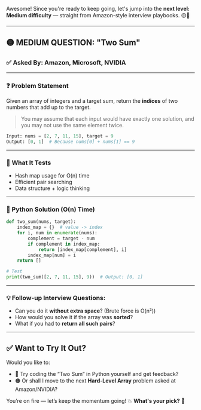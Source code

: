Awesome! Since you're ready to keep going, let's jump into the **next level: Medium difficulty** — straight from Amazon-style interview playbooks. 🟡💼

---

## 🟡 MEDIUM QUESTION: **"Two Sum"**

### ✅ Asked By: Amazon, Microsoft, NVIDIA

---

### ❓ **Problem Statement**

Given an array of integers and a target sum, return the **indices** of two numbers that add up to the target.

> You may assume that each input would have exactly one solution, and you may not use the same element twice.

```python
Input: nums = [2, 7, 11, 15], target = 9  
Output: [0, 1]  # Because nums[0] + nums[1] == 9
```

---

### 🧠 **What It Tests**

* Hash map usage for O(n) time
* Efficient pair searching
* Data structure + logic thinking

---

### 🐍 Python Solution (O(n) Time)

```python
def two_sum(nums, target):
    index_map = {}  # value -> index
    for i, num in enumerate(nums):
        complement = target - num
        if complement in index_map:
            return [index_map[complement], i]
        index_map[num] = i
    return []

# Test
print(two_sum([2, 7, 11, 15], 9))  # Output: [0, 1]
```

---

### 💡 Follow-up Interview Questions:

* Can you do it **without extra space**? (Brute force is O(n²))
* How would you solve it if the array was **sorted**?
* What if you had to **return all such pairs**?

---

## ✅ Want to Try It Out?

Would you like to:

* 🧪 Try coding the “Two Sum” in Python yourself and get feedback?
* 🟠 Or shall I move to the next **Hard-Level Array** problem asked at Amazon/NVIDIA?

You’re on fire — let’s keep the momentum going! 💥
**What's your pick?** 🚀
